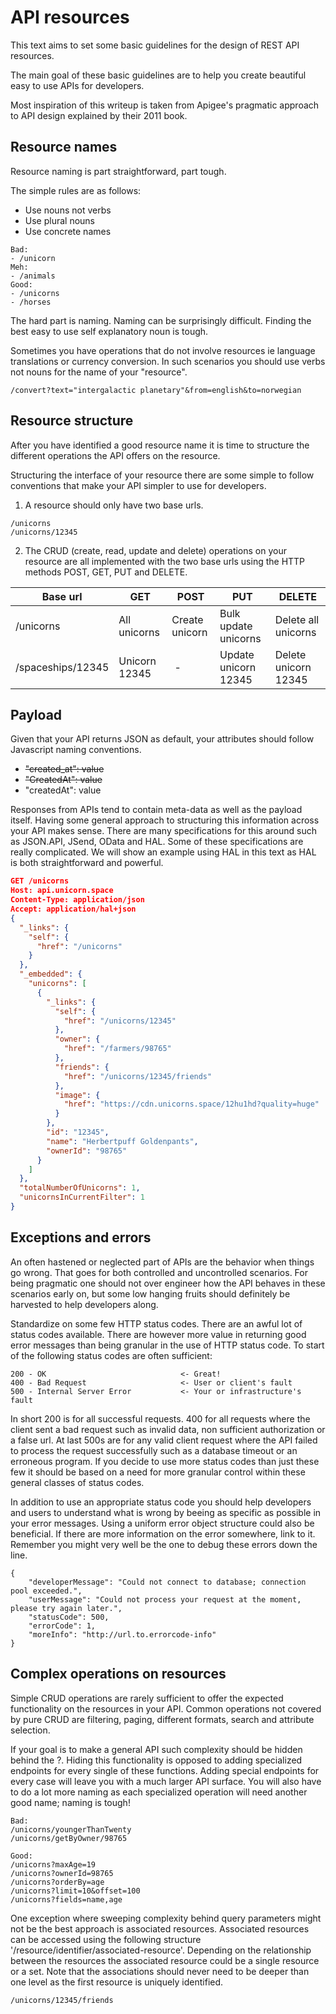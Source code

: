 # API resources

This text aims to set some basic guidelines for the design of REST API resources.

The main goal of these basic guidelines are to help you create beautiful easy to use APIs for developers.

Most inspiration of this writeup is taken from Apigee's pragmatic approach to API design explained by their 2011 book.

## Resource names

Resource naming is part straightforward, part tough.

The simple rules are as follows:
- Use nouns not verbs
- Use plural nouns
- Use concrete names

````
Bad:
- /unicorn
Meh:
- /animals
Good:
- /unicorns
- /horses
````

The hard part is naming. Naming can be surprisingly difficult. Finding the best easy to use self explanatory noun is tough.

Sometimes you have operations that do not involve resources ie language translations or currency conversion. In such scenarios you should use verbs not nouns for the name of your "resource".
````
/convert?text="intergalactic planetary"&from=english&to=norwegian
````

## Resource structure

After you have identified a good resource name it is time to structure the different operations the API offers on the resource.

Structuring the interface of your resource there are some simple to follow conventions that make your API simpler to use for developers.

1. A resource should only have two base urls.
````
/unicorns
/unicorns/12345
````
2. The CRUD (create, read, update and delete) operations on your resource are all implemented with the two base urls using the HTTP methods POST, GET, PUT and DELETE.

Base url | GET | POST | PUT | DELETE
---|---|---|---|---
/unicorns | All unicorns | Create unicorn | Bulk update unicorns | Delete all unicorns
/spaceships/12345 | Unicorn 12345 | - | Update unicorn 12345 | Delete unicorn 12345

## Payload

Given that your API returns JSON as default, your attributes should follow Javascript naming conventions.

- ~~"created_at": value~~
- ~~"CreatedAt": value~~
- "createdAt": value

Responses from APIs tend to contain meta-data as well as the payload itself. Having some general approach to structuring this information across your API makes sense. There are many specifications for this around such as JSON.API, JSend, OData and HAL. Some of these specifications are really complicated. We will show an example using HAL in this text as HAL is both straightforward and powerful.

````json
GET /unicorns  
Host: api.unicorn.space
Content-Type: application/json
Accept: application/hal+json
{
  "_links": {
    "self": {
      "href": "/unicorns"
    }
  },
  "_embedded": {
    "unicorns": [
      {
        "_links": {
          "self": {
            "href": "/unicorns/12345"
          },
          "owner": {
            "href": "/farmers/98765"
          },
          "friends": {
            "href": "/unicorns/12345/friends"
          },
          "image": {
            "href": "https://cdn.unicorns.space/12hu1hd?quality=huge"
          }
        },
        "id": "12345",
        "name": "Herbertpuff Goldenpants",
        "ownerId": "98765"
      }
    ]
  },
  "totalNumberOfUnicorns": 1,
  "unicornsInCurrentFilter": 1
}
````

## Exceptions and errors

An often hastened or neglected part of APIs are the behavior when things go wrong. That goes for both controlled and uncontrolled scenarios. For being pragmatic one should not over engineer how the API behaves in these scenarios early on, but some low hanging fruits should definitely be harvested to help developers along.

Standardize on some few HTTP status codes. There are an awful lot of status codes available. There are however more value in returning good error messages than being granular in the use of HTTP status code. To start of the following status codes are often sufficient:
````
200 - OK                              <- Great!
400 - Bad Request                     <- User or client's fault
500 - Internal Server Error           <- Your or infrastructure's fault
````
In short 200 is for all successful requests. 400 for all requests where the client sent a bad request such as invalid data, non sufficient authorization or a false url. At last 500s are for any valid client request where the API failed to process the request successfully such as a database timeout or an erroneous program. If you decide to use more status codes than just these few it should be based on a need for more granular control within these general classes of status codes.

In addition to use an appropriate status code you should help developers and users to understand what is wrong by beeing as specific as possible in your error messages. Using a uniform error object structure could also be beneficial. If there are more information on the error somewhere, link to it. Remember you might very well be the one to debug these errors down the line.
````
{
    "developerMessage": "Could not connect to database; connection pool exceeded.",
    "userMessage": "Could not process your request at the moment, please try again later.",
    "statusCode": 500,
    "errorCode": 1,
    "moreInfo": "http://url.to.errorcode-info"
}
````

## Complex operations on resources

Simple CRUD operations are rarely sufficient to offer the expected functionality on the resources in your API. Common operations not covered by pure CRUD are filtering, paging, different formats, search and attribute selection.

If your goal is to make a general API such complexity should be hidden behind the ?. Hiding this functionality is opposed to adding specialized endpoints for every single of these functions. Adding special endpoints for every case will leave you with a much larger API surface. You will also have to do a lot more naming as each specialized operation will need another good name; naming is tough!

````
Bad:
/unicorns/youngerThanTwenty
/unicorns/getByOwner/98765

Good:
/unicorns?maxAge=19
/unicorns?ownerId=98765
/unicorns?orderBy=age
/unicorns?limit=10&offset=100
/unicorns?fields=name,age
````

One exception where sweeping complexity behind query parameters might not be the best approach is associated resources. Associated resources can be accessed using the following structure '/resource/identifier/associated-resource'. Depending on the relationship between the resources the associated resource could be a single resource or a set. Note that the associations should never need to be deeper than one level as the first resource is uniquely identified.
````
/unicorns/12345/friends
````
